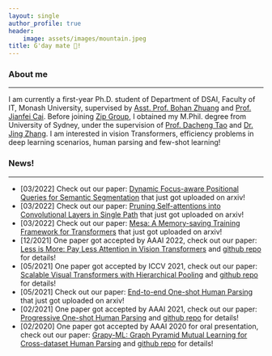 ```yaml
---
layout: single
author_profile: true
header:
    image: assets/images/mountain.jpeg
title: G'day mate 👋!
---
```

### About me
---
I am currently a first-year Ph.D. student of Department of DSAI, Faculty of IT, Monash University, supervised by [Asst. Prof. Bohan Zhuang](https://bohanzhuang.github.io/) and [Prof. Jianfei Cai](https://jianfei-cai.github.io/). Before joining [Zip Group](https://zip-group.github.io/), I obtained my M.Phil. degree from University of Sydney, under the supervision of [Prof. Dacheng Tao](https://www.sydney.edu.au/engineering/about/our-people/academic-staff/dacheng-tao.html) and [Dr. Jing Zhang](https://scholar.google.com/citations?user=9jH5v74AAAAJ&hl=en). 
I am interested in vision Transformers, efficiency problems in deep learning scenarios, human parsing and few-shot learning!

### News!
---
- [03/2022] Check out our paper: [Dynamic Focus-aware Positional Queries for Semantic Segmentation](https://arxiv.org/abs/2204.01244) that just got uploaded on arxiv!
- [03/2022] Check out our paper: [Pruning Self-attentions into Convolutional Layers in Single Path](https://arxiv.org/abs/2111.11802) that just got uploaded on arxiv!
- [03/2022] Check out our paper: [Mesa: A Memory-saving Training Framework for Transformers](https://arxiv.org/abs/2111.11124) that just got uploaded on arxiv!
- [12/2021] One paper got accepted by AAAI 2022, check out our paper: [Less is More: Pay Less Attention in Vision Transformers](https://arxiv.org/abs/2105.14217) and [github repo](https://github.com/zip-group/LIT) for details!
- [05/2021] One paper got accepted by ICCV 2021, check out our paper: [Scalable Visual Transformers with Hierarchical Pooling](https://arxiv.org/abs/2103.10619) and [github repo](https://github.com/zip-group/HVT) for details! 
- [05/2021] Check out our paper: [End-to-end One-shot Human Parsing](https://arxiv.org/abs/2105.01241) that just got uploaded on arxiv!
- [02/2021] One paper got accepted by AAAI 2021, check out our paper: [Progressive One-shot Human Parsing](https://arxiv.org/abs/2012.11810) and [github repo](https://github.com/Charleshhy/One-shot-Human-Parsing) for details!
- [02/2020] One paper got accepted by AAAI 2020 for oral presentation, check out our paper: [Grapy-ML: Graph Pyramid Mutual Learning for Cross-dataset Human Parsing](https://arxiv.org/abs/2012.11810) and [github repo](https://github.com/Charleshhy/Grapy-ML) for details!


